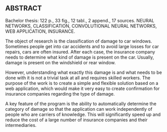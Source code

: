 ## ABSTRACT

Bachelor thesis: 122 p., 33 fig., 12 tabl., 2 append., 17 sources.
NEURAL NETWORKS, CLASSIFICATION, CONVOLUTIONAL NEURAL NETWORKS, WEB APPLICATION, INSURANCE.

The object of research is the classification of damage to car windows.
Sometimes people get into car accidents and to avoid large losses for car repairs, cars are often insured. After each case, the insurance company needs to determine what kind of damage is present on the car. Usually, damage is present on the windshield or rear window.

However, understanding what exactly this damage is and what needs to be done with it is not a trivial task at all and requires skilled workers.
The purpose of the work is to create a simple and flexible solution based on a web application, which would make it very easy to create confirmation for insurance companies regarding the type of damage.

A key feature of the program is the ability to automatically determine the category of damage so that the application can work independently of people who are carriers of knowledge. This will significantly speed up and reduce the cost of a large number of insurance companies and their intermediaries.
